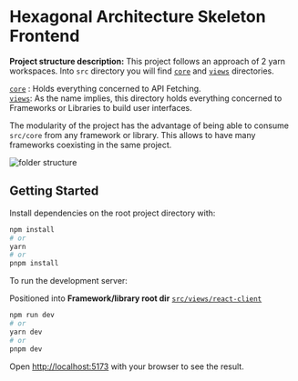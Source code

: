 # Hexagonal Architecture Skeleton Frontend

**Project structure description:** This project follows an approach of 2 yarn workspaces. Into  ```src``` directory you will find  [```core```](https://github.com/AlanWendorff/extendeal-challenge/tree/develop/src/core) and [```views```](https://github.com/AlanWendorff/extendeal-challenge/tree/develop/src/views) directories.

[```core```](https://github.com/AlanWendorff/extendeal-challenge/tree/develop/src/core) : Holds everything concerned to API Fetching.
<br/>
[```views```](https://github.com/AlanWendorff/extendeal-challenge/tree/develop/src/views): As the name implies, this directory holds everything concerned to Frameworks or Libraries to build user interfaces.

The modularity of the project has the advantage of being able to consume ```src/core``` from any framework or library. This allows to have many frameworks coexisting in the same project.

![folder structure](https://github.com/user-attachments/assets/de3aa958-7f99-4cbf-a0ea-69b7506bc4c4)

## Getting Started

Install dependencies on the root project directory with:<br/>

```bash
npm install
# or
yarn
# or
pnpm install
```
To run the development server:

Positioned into **Framework/library root dir** [```src/views/react-client```](https://github.com/AlanWendorff/extendeal-challenge/tree/develop/src/views/react-client)

```bash
npm run dev
# or
yarn dev
# or
pnpm dev
```

Open [http://localhost:5173](http://localhost:5173) with your browser to see the result.
